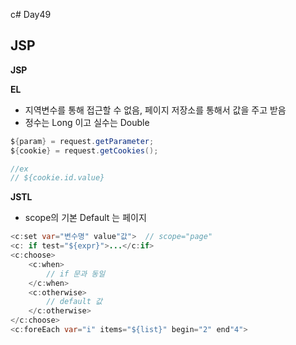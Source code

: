 c# Day49

## JSP

**JSP**

**EL**

* 지역변수를 통해 접근할 수 없음, 페이지 저장소를 통해서 값을 주고 받음
* 정수는 Long 이고 실수는 Double

```java
${param} = request.getParameter;
${cookie} = request.getCookies();

//ex  
// ${cookie.id.value}
```

**JSTL**

* scope의 기본 Default 는 페이지

```java
<c:set var="변수명" value"값">  // scope="page"
<c: if test="${expr}">...</c:if>
<c:choose>
    <c:when>
        // if 문과 동일
    </c:when>
    <c:otherwise>
        // default 값
    </c:otherwise>
</c:choose>
<c:foreEach var="i" items="${list}" begin="2" end"4">
```